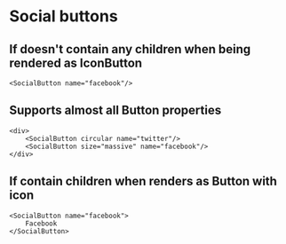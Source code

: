 # Social buttons

## If doesn't contain any children when being rendered as IconButton

    <SocialButton name="facebook"/>

## Supports almost all Button properties

    <div>
        <SocialButton circular name="twitter"/>
        <SocialButton size="massive" name="facebook"/>
    </div>

## If contain children when renders as Button with icon

    <SocialButton name="facebook">
        Facebook
    </SocialButton>

